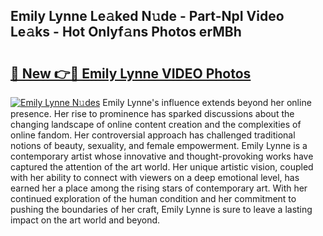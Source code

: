 ## Emily Lynne Le𝚊ked N𝚞de - Part-NpI Video Le𝚊ks - Hot Onlyf𝚊ns Photos erMBh

# <h2><a href="http://ab67221.deff.icu/?id=Emily+Lynne">🔗 New 👉🔴 Emily Lynne VIDEO Photos</a></h2>

[![Emily Lynne N𝚞des](https://i.imgur.com/rIISA9y.gif)](http://ab67221.deff.icu/?id=Emily+Lynne)
Emily Lynne's influence extends beyond her online presence. Her rise to prominence has sparked discussions about the changing landscape of online content creation and the complexities of online fandom. Her controversial approach has challenged traditional notions of beauty, sexuality, and female empowerment. Emily Lynne is a contemporary artist whose innovative and thought-provoking works have captured the attention of the art world. Her unique artistic vision, coupled with her ability to connect with viewers on a deep emotional level, has earned her a place among the rising stars of contemporary art. With her continued exploration of the human condition and her commitment to pushing the boundaries of her craft, Emily Lynne is sure to leave a lasting impact on the art world and beyond.
